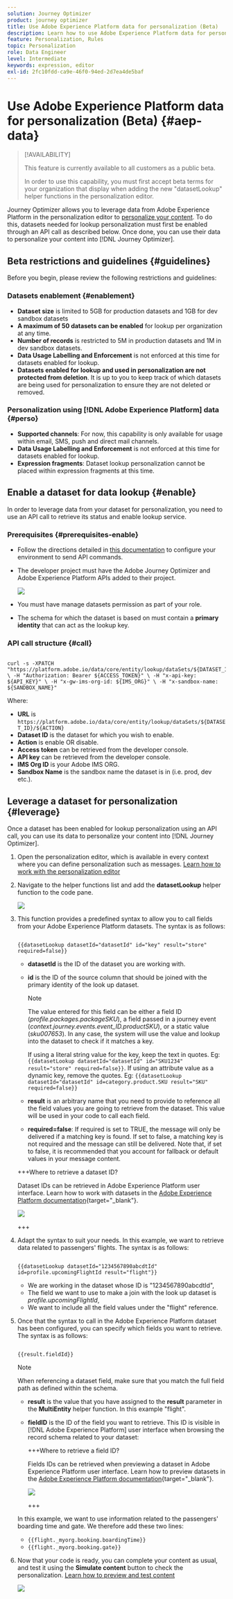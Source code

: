 ```yaml
---
solution: Journey Optimizer
product: journey optimizer
title: Use Adobe Experience Platform data for personalization (Beta)
description: Learn how to use Adobe Experience Platform data for personalization.
feature: Personalization, Rules
topic: Personalization
role: Data Engineer
level: Intermediate
keywords: expression, editor
exl-id: 2fc10fdd-ca9e-46f0-94ed-2d7ea4de5baf
---
```

# Use Adobe Experience Platform data for personalization (Beta) {#aep-data}

>[!AVAILABILITY]
>
>This feature is currently available to all customers as a public beta.
>
>In order to use this capability, you must first accept beta terms for your organization that display when adding the new "datasetLookup" helper functions in the personalization editor.

Journey Optimizer allows you to leverage data from Adobe Experience Platform in the personalization editor to [personalize your content](../personalization/personalize.md). To do this, datasets needed for lookup personalization must first be enabled through an API call as described below. Once done, you can use their data to personalize your content into [!DNL Journey Optimizer].

## Beta restrictions and guidelines {#guidelines}

Before you begin, please review the following restrictions and guidelines:

### Datasets enablement {#enablement}

* **Dataset size** is limited to 5GB for production datasets and 1GB for dev sandbox datasets
* **A maximum of 50 datasets can be enabled** for lookup per organization at any time.
* **Number of records** is restricted to 5M in production datasets and 1M in dev sandbox datasets.
* **Data Usage Labelling and Enforcement** is not enforced at this time for datasets enabled for lookup.
* **Datasets enabled for lookup and used in personalization are not protected from deletion**. It is up to you to keep track of which datasets are being used for personalization to ensure they are not deleted or removed.

### Personalization using [!DNL Adobe Experience Platform] data {#perso}

* **Supported channels**: For now, this capability is only available for usage within email, SMS, push and direct mail channels.
* **Data Usage Labelling and Enforcement** is not enforced at this time for datasets enabled for lookup.
* **Expression fragments**: Dataset lookup personalization cannot be placed within expression fragments at this time.

## Enable a dataset for data lookup {#enable}

In order to leverage data from your dataset for personalization, you need to use an API call to retrieve its status and enable lookup service.

### Prerequisites {#prerequisites-enable}

* Follow the directions detailed in [this documentation](https://developer.adobe.com/journey-optimizer-apis/references/authentication/) to configure your environment to send API commands.
* The developer project must have the Adobe Journey Optimizer and Adobe Experience Platform APIs added to their project.

    ![](assets/aep-data-api.png)

* You must have manage datasets permission as part of your role.
* The schema for which the dataset is based on must contain a **primary identity** that can act as the lookup key.

### API call structure {#call}

```

curl -s -XPATCH "https://platform.adobe.io/data/core/entity/lookup/dataSets/${DATASET_ID}/${ACTION}" \ -H "Authorization: Bearer ${ACCESS_TOKEN}" \ -H "x-api-key: ${API_KEY}" \ -H "x-gw-ims-org-id: ${IMS_ORG}" \ -H "x-sandbox-name: ${SANDBOX_NAME}"

```

Where:

* **URL** is `https://platform.adobe.io/data/core/entity/lookup/dataSets/${DATASET_ID}/${ACTION}`
* **Dataset ID** is the dataset for which you wish to enable.
* **Action** is enable OR disable.
* **Access token** can be retrieved from the developer console.
* **API key** can be retrieved from the developer console.
* **IMS Org ID** is your Adobe IMS ORG.
* **Sandbox Name** is the sandbox name the dataset is in (i.e. prod, dev etc.).

## Leverage a dataset for personalization {#leverage}

Once a dataset has been enabled for lookup personalization using an API call, you can use its data to personalize your content into [!DNL Journey Optimizer].

1. Open the personalization editor, which is available in every context where you can define personalization such as messages. [Learn how to work with the personalization editor](../personalization/personalization-build-expressions.md)

1. Navigate to the helper functions list and add the **datasetLookup** helper function to the code pane.

    ![](assets/aep-data-helper.png)

1. This function provides a predefined syntax to allow you to call fields from your Adobe Experience Platform datasets. The syntax is as follows:

    ```

    {{datasetLookup datasetId="datasetId" id="key" result="store" required=false}}

    ```

    * **datasetId** is the ID of the dataset you are working with.
    * **id** is the ID of the source column that should be joined with the primary identity of the look up dataset. 

        >[!NOTE]
        >
        >The value entered for this field can be either a field ID (*profile.packages.packageSKU*), a field passed in a journey event (*context.journey.events.event_ID.productSKU*), or a static value (*sku007653*). In any case, the system will use the value and lookup into the dataset to check if it matches a key.
        >
        >If using a literal string value for the key, keep the text in quotes. Eg: `{{datasetLookup datasetId="datasetId" id="SKU1234" result="store" required=false}}`. If using an attribute value as a dynamic key, remove the quotes. Eg: `{{datasetLookup datasetId="datasetId" id=category.product.SKU result="SKU" required=false}}`

    * **result** is an arbitrary name that you need to provide to reference all the field values you are going to retrieve from the dataset. This value will be used in your code to call each field.

    * **required=false**: If required is set to TRUE, the message will only be delivered if a matching key is found. If set to false, a matching key is not required and the message can still be delivered. Note that, if set to false, it is recommended that you account for fallback or default values in your message content.

    +++Where to retrieve a dataset ID?

    Dataset IDs can be retrieved in Adobe Experience Platform user interface. Learn how to work with datasets in the [Adobe Experience Platform documentation](https://experienceleague.adobe.com/en/docs/experience-platform/catalog/datasets/user-guide#view-datasets){target="_blank"}.

    ![](assets/aep-data-dataset.png)

    +++

1. Adapt the syntax to suit your needs. In this example, we want to retrieve data related to passengers' flights. The syntax is as follows:

    ```

    {{datasetLookup datasetId="1234567890abcdtId" id=profile.upcomingFlightId result="flight"}}

    ```
    
    * We are working in the dataset whose ID is "1234567890abcdtId",
    * The field we want to use to make a join with the look up dataset is *profile.upcomingFlightId*,
    * We want to include all the field values under the "flight" reference.

1. Once that the syntax to call in the Adobe Experience Platform dataset has been configured, you can specify which fields you want to retrieve. The syntax is as follows:

    ```

    {{result.fieldId}}

    ```

    >[!NOTE]
    >
    >When referencing a dataset field, make sure that you match the full field path as defined within the schema.

    * **result** is the value that you have assigned to the **result** parameter in the **MultiEntity** helper function. In this example "flight".
    * **fieldID** is the ID of the field you want to retrieve. This ID is visible in [!DNL Adobe Experience Platform] user interface when browsing the record schema related to your dataset:

        +++Where to retrieve a field ID?

        Fields IDs can be retrieved when previewing a dataset in Adobe Experience Platform user interface. Learn how to preview datasets in the [Adobe Experience Platform documentation](https://experienceleague.adobe.com/en/docs/experience-platform/catalog/datasets/user-guide#preview){target="_blank"}.

        ![](assets/aep-data-field.png)

        +++

    In this example, we want to use information related to the passengers' boarding time and gate. We therefore add these two lines:

    * `{{flight._myorg.booking.boardingTime}}`
    * `{{flight._myorg.booking.gate}}`

1. Now that your code is ready, you can complete your content as usual, and test it using the **Simulate content** button to check the personalization. [Learn how to preview and test content](../content-management/preview-test.md)


    ![](assets/aep-data-sample.png)
